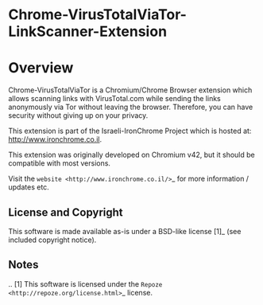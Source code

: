 # Chrome-VirusTotalViaTor-LinkScanner-Extension

Overview
========

Chrome-VirusTotalViaTor is a Chromium/Chrome Browser extension which allows scanning links
with VirusTotal.com while sending the links anonymously via Tor without leaving the browser.
Therefore, you can have security without giving up on your privacy.

This extension is part of the Israeli-IronChrome Project which is hosted at:
<http://www.ironchrome.co.il>.

This extension was originally developed on Chromium v42, but it should be compatible with most versions.

Visit the `website <http://www.ironchrome.co.il/>`_ for more information / updates etc.


License and Copyright
---------------------

This software is made available as-is under a BSD-like license [1]_
(see included copyright notice).


Notes
-----

.. [1] This software is licensed under the `Repoze
       <http://repoze.org/license.html>`_ license.